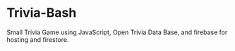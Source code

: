 # Trivia-Bash
Small Trivia Game using JavaScript, Open Trivia Data Base, and firebase for hosting and firestore. 

